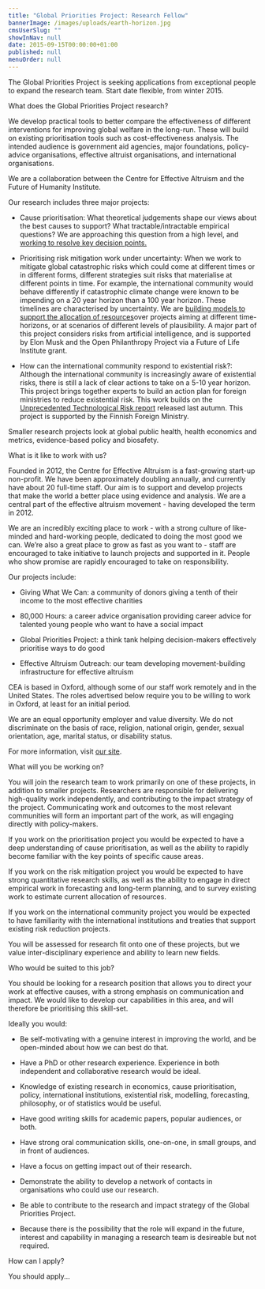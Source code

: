 ```yaml
---
title: "Global Priorities Project: Research Fellow"
bannerImage: /images/uploads/earth-horizon.jpg
cmsUserSlug: ""
showInNav: null
date: 2015-09-15T00:00:00+01:00
published: null
menuOrder: null
---
```


  The Global Priorities Project is seeking applications from exceptional people to expand the research team. Start date flexible, from winter 2015.

  
What does the Global Priorities Project research?

  
We develop practical tools to better compare the effectiveness of different interventions for improving global welfare in the long-run. These will build on existing prioritisation tools such as cost-effectiveness analysis. The intended audience is government aid agencies, major foundations, policy-advice organisations, effective altruist organisations, and international organisations.

  
We are a collaboration between the Centre for Effective Altruism and the Future of Humanity Institute.

  
Our research includes three major projects:

* Cause prioritisation: What theoretical judgements shape our views about the best causes to support? What tractable/intractable empirical questions? We are approaching this question from a high level, and [working to resolve key decision points.](http://globalprioritiesproject.org/2015/09/flowhart/)

* Prioritising risk mitigation work under uncertainty: When we work to mitigate global catastrophic risks which could come at different times or in different forms, different strategies suit risks that materialise at different points in time. For example, the international community would behave differently if catastrophic climate change were known to be impending on a 20 year horizon than a 100 year horizon. These timelines are characterised by uncertainty. We are [building models to support the allocation of resources](http://globalprioritiesproject.org/2015/02/allocating-risk-mitigation-across-time/)over projects aiming at different time-horizons, or at scenarios of different levels of plausibility. A major part of this project considers risks from artificial intelligence, and is supported by Elon Musk and the Open Philanthropy Project via a Future of Life Institute grant.

* How can the international community respond to existential risk?: Although the international community is increasingly aware of existential risks, there is still a lack of clear actions to take on a 5-10 year horizon. This project brings together experts to build an action plan for foreign ministries to reduce existential risk. This work builds on the [Unprecedented Technological Risk report](http://globalprioritiesproject.org/2015/02/unprecedented-technological-risks/) released last autumn. This project is supported by the Finnish Foreign Ministry.

  
Smaller research projects look at global public health, health economics and metrics, evidence-based policy and biosafety.

  
What is it like to work with us?

Founded in 2012, the Centre for Effective Altruism is a fast-growing start-up non-profit. We have been approximately doubling annually, and currently have about 20 full-time staff. Our aim is to support and develop projects that make the world a better place using evidence and analysis. We are a central part of the effective altruism movement - having developed the term in 2012.

  
We are an incredibly exciting place to work - with a strong culture of like-minded and hard-working people, dedicated to doing the most good we can. We&rsquo;re also a great place to grow as fast as you want to - staff are encouraged to take initiative to launch projects and supported in it. People who show promise are rapidly encouraged to take on responsibility.

  
Our projects include:

* Giving What We Can: a community of donors giving a tenth of their income to the most effective charities

* 80,000 Hours: a career advice organisation providing career advice for talented young people who want to have a social impact

* Global Priorities Project: a think tank helping decision-makers effectively prioritise ways to do good

* Effective Altruism Outreach: our team developing movement-building infrastructure for effective altruism

  
CEA is based in Oxford, although some of our staff work remotely and in the United States. The roles advertised below require you to be willing to work in Oxford, at least for an initial period.

  
We are an equal opportunity employer and value diversity. We do not discriminate on the basis of race, religion, national origin, gender, sexual orientation, age, marital status, or disability status.

  
For more information, visit [our site](https://centreforeffectivealtruism.org/careers/why-work-with-us/). 

  
What will you be working on?

  
You will join the research team to work primarily on one of these projects, in addition to smaller projects. Researchers are responsible for delivering high-quality work independently, and contributing to the impact strategy of the project. Communicating work and outcomes to the most relevant communities will form an important part of the work, as will engaging directly with policy-makers.

  
If you work on the prioritisation project you would be expected to have a deep understanding of cause prioritisation, as well as the ability to rapidly become familiar with the key points of specific cause areas.

  
If you work on the risk mitigation project you would be expected to have strong quantitative research skills, as well as the ability to engage in direct empirical work in forecasting and long-term planning, and to survey existing work to estimate current allocation of resources.

  
If you work on the international community project you would be expected to have familiarity with the international institutions and treaties that support existing risk reduction projects.

  
You will be assessed for research fit onto one of these projects, but we value inter-disciplinary experience and ability to learn new fields.

  
Who would be suited to this job?

  
You should be looking for a research position that allows you to direct your work at effective causes, with a strong emphasis on communication and impact. We would like to develop our capabilities in this area, and will therefore be prioritising this skill-set.

  
Ideally you would:

* Be self-motivating with a genuine interest in improving the world, and be open-minded about how we can best do that.

* Have a PhD or other research experience. Experience in both independent and collaborative research would be ideal.

* Knowledge of existing research in economics, cause prioritisation, policy, international institutions, existential risk, modelling, forecasting, philosophy, or of statistics would be useful.

* Have good writing skills for academic papers, popular audiences, or both.

* Have strong oral communication skills, one-on-one, in small groups, and in front of audiences.

* Have a focus on getting impact out of their research.

* Demonstrate the ability to develop a network of contacts in organisations who could use our research.

* Be able to contribute to the research and impact strategy of the Global Priorities Project.

* Because there is the possibility that the role will expand in the future, interest and capability in managing a research team is desireable but not required.

  
How can I apply?

You should apply...

  
  